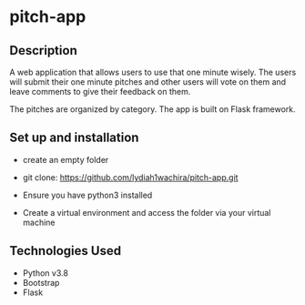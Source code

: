 # pitch-app


## Description
A web application that allows users to use that one minute wisely. The users will submit their one minute pitches and other users will vote on them and leave comments to give their feedback on them.

The pitches are organized by category. The app is built on Flask framework.

## Set up and installation
* create an empty folder

* git clone: https://github.com/lydiah1wachira/pitch-app.git

* Ensure you have python3 installed

* Create a virtual environment and access the folder via your virtual machine

## Technologies Used
* Python v3.8
* Bootstrap
* Flask



